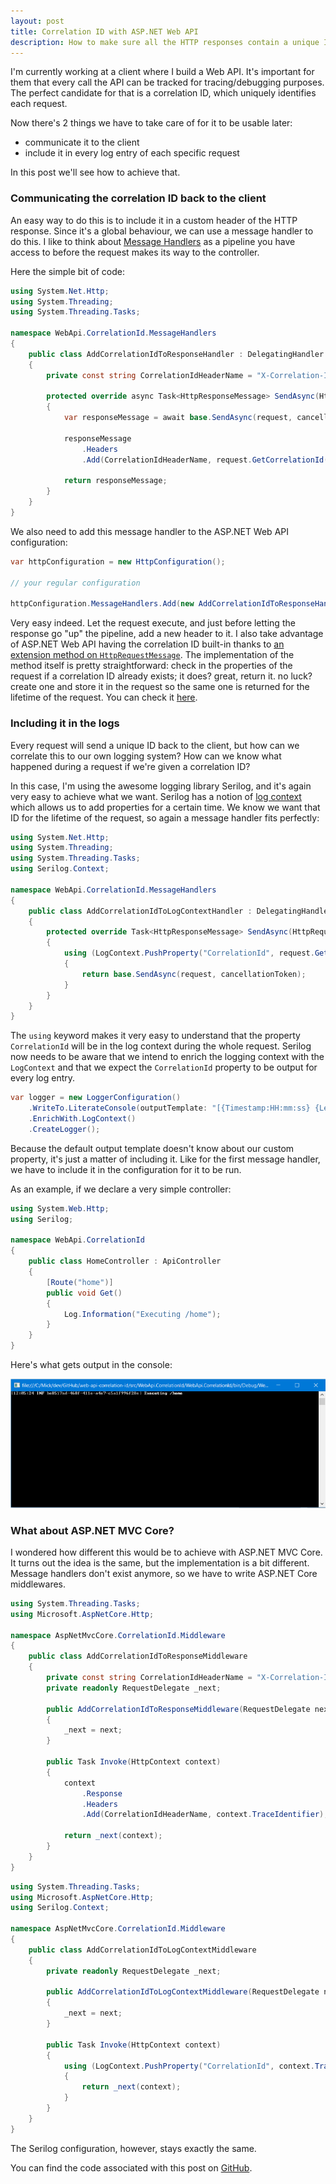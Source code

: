 ```yaml
---
layout: post
title: Correlation ID with ASP.NET Web API
description: How to make sure all the HTTP responses contain a unique ID for tracing/debugging purposes
---
```


I'm currently working at a client where I build a Web API. It's important for them that every call the API can be tracked for tracing/debugging purposes. The perfect candidate for that is a correlation ID, which uniquely identifies each request.

Now there's 2 things we have to take care of for it to be usable later:

 - communicate it to the client
 - include it in every log entry of each specific request

In this post we'll see how to achieve that.

### Communicating the correlation ID back to the client

An easy way to do this is to include it in a custom header of the HTTP response. Since it's a global behaviour, we can use a message handler to do this. I like to think about [Message Handlers](https://www.asp.net/web-api/overview/advanced/http-message-handlers) as a pipeline you have access to before the request makes its way to the controller.

Here the simple bit of code:

```csharp
using System.Net.Http;
using System.Threading;
using System.Threading.Tasks;

namespace WebApi.CorrelationId.MessageHandlers
{
    public class AddCorrelationIdToResponseHandler : DelegatingHandler
    {
        private const string CorrelationIdHeaderName = "X-Correlation-Id";

        protected override async Task<HttpResponseMessage> SendAsync(HttpRequestMessage request, CancellationToken cancellationToken)
        {
            var responseMessage = await base.SendAsync(request, cancellationToken);

            responseMessage
                .Headers
                .Add(CorrelationIdHeaderName, request.GetCorrelationId().ToString());

            return responseMessage;
        }
    }
}
```

We also need to add this message handler to the ASP.NET Web API configuration:

```csharp
var httpConfiguration = new HttpConfiguration();

// your regular configuration

httpConfiguration.MessageHandlers.Add(new AddCorrelationIdToResponseHandler());
```

Very easy indeed. Let the request execute, and just before letting the response go "up" the pipeline, add a new header to it. I also take advantage of ASP.NET Web API having the correlation ID built-in thanks to [an extension method on `HttpRequestMessage`](https://msdn.microsoft.com/en-us/library/system.net.http.httprequestmessageextensions.getcorrelationid(v=vs.118).aspx). The implementation of the method itself is pretty straightforward: check in the properties of the request if a correlation ID already exists; it does? great, return it. no luck? create one and store it in the request so the same one is returned for the lifetime of the request. You can check it [here](https://github.com/ASP-NET-MVC/aspnetwebstack/blob/4e40cdef9c8a8226685f95ef03b746bc8322aa92/src/System.Web.Http/HttpRequestMessageExtensions.cs#L758-L778).

### Including it in the logs

Every request will send a unique ID back to the client, but how can we correlate this to our own logging system? How can we know what happened during a request if we're given a correlation ID?

In this case, I'm using the awesome logging library Serilog, and it's again very easy to achieve what we want. Serilog has a notion of [log context](https://github.com/serilog/serilog/wiki/Enrichment#the-logcontext) which allows us to add properties for a certain time. We know we want that ID for the lifetime of the request, so again a message handler fits perfectly:

```csharp
using System.Net.Http;
using System.Threading;
using System.Threading.Tasks;
using Serilog.Context;

namespace WebApi.CorrelationId.MessageHandlers
{
    public class AddCorrelationIdToLogContextHandler : DelegatingHandler
    {
        protected override Task<HttpResponseMessage> SendAsync(HttpRequestMessage request, CancellationToken cancellationToken)
        {
            using (LogContext.PushProperty("CorrelationId", request.GetCorrelationId()))
            {
                return base.SendAsync(request, cancellationToken);
            }
        }
    }
}
```

The `using` keyword makes it very easy to understand that the property `CorrelationId` will be in the log context during the whole request. Serilog now needs to be aware that we intend to enrich the logging context with the `LogContext` and that we expect the `CorrelationId` property to be output for every log entry.

```csharp
var logger = new LoggerConfiguration()
    .WriteTo.LiterateConsole(outputTemplate: "[{Timestamp:HH:mm:ss} {Level} {CorrelationId}] {Message}{NewLine}{Exception}")
    .EnrichWith.LogContext()
    .CreateLogger();
```

Because the default output template doesn't know about our custom property, it's just a matter of including it. Like for the first message handler, we have to include it in the configuration for it to be run.

As an example, if we declare a very simple controller:

```csharp
using System.Web.Http;
using Serilog;

namespace WebApi.CorrelationId
{
    public class HomeController : ApiController
    {
        [Route("home")]
        public void Get()
        {
            Log.Information("Executing /home");
        }
    }
}
```

Here's what gets output in the console:

![Log in the console](/public/images/posts/4/log-in-the-console.png)

### What about ASP.NET MVC Core?

I wondered how different this would be to achieve with ASP.NET MVC Core. It turns out the idea is the same, but the implementation is a bit different. Message handlers don't exist anymore, so we have to write ASP.NET Core middlewares.

```csharp
using System.Threading.Tasks;
using Microsoft.AspNetCore.Http;

namespace AspNetMvcCore.CorrelationId.Middleware
{
    public class AddCorrelationIdToResponseMiddleware
    {
        private const string CorrelationIdHeaderName = "X-Correlation-Id";
        private readonly RequestDelegate _next;

        public AddCorrelationIdToResponseMiddleware(RequestDelegate next)
        {
            _next = next;
        }

        public Task Invoke(HttpContext context)
        {
            context
                .Response
                .Headers
                .Add(CorrelationIdHeaderName, context.TraceIdentifier);

            return _next(context);
        }
    }
}
```

```csharp
using System.Threading.Tasks;
using Microsoft.AspNetCore.Http;
using Serilog.Context;

namespace AspNetMvcCore.CorrelationId.Middleware
{
    public class AddCorrelationIdToLogContextMiddleware
    {
        private readonly RequestDelegate _next;

        public AddCorrelationIdToLogContextMiddleware(RequestDelegate next)
        {
            _next = next;
        }

        public Task Invoke(HttpContext context)
        {
            using (LogContext.PushProperty("CorrelationId", context.TraceIdentifier))
            {
                return _next(context);
            }
        }
    }
}
```

The Serilog configuration, however, stays exactly the same.

You can find the code associated with this post on [GitHub](https://github.com/mderriey/web-api-correlation-id).